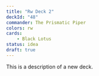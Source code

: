 ```yaml
---
title: "Rw Deck 2"
deckId: "48"
commander: The Prismatic Piper
colors: rw
cards:
    - Black Lotus
status: idea
draft: true
---
```


This is a description of a new deck.
